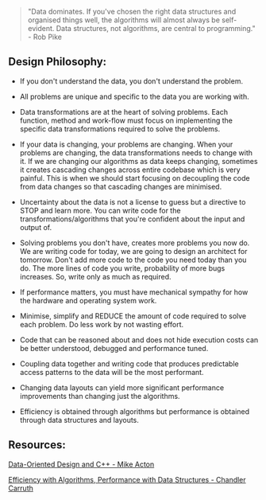 >"Data dominates. If you've chosen the right data structures and organised things well, the algorithms will almost always be self-evident. Data structures, not algorithms, are central to programming." - Rob Pike 

 

## Design Philosophy: 

- If you don't understand the data, you don't understand the problem. 

- All problems are unique and specific to the data you are working with. 

- Data transformations are at the heart of solving problems. Each function, method and work-flow must focus on implementing the specific data transformations required to solve the problems. 

- If your data is changing, your problems are changing. When your problems are changing, the data transformations needs to change with it. If we are changing our algorithms as data keeps changing, sometimes it creates cascading changes across entire codebase which is very painful. This is when we should start focusing on decoupling the code from data changes so that cascading changes are minimised. 

- Uncertainty about the data is not a license to guess but a directive to STOP and learn more. You can write code for the transformations/algorithms that you're confident about the input and output of. 

- Solving problems you don't have, creates more problems you now do.  
We are writing code for today, we are going to design an architect for tomorrow. Don't add more code to the code you need today than you do. 
The more lines of code you write, probability of more bugs increases. So, write only as much as required. 

- If performance matters, you must have mechanical sympathy for how the hardware and operating system work. 

- Minimise, simplify and REDUCE the amount of code required to solve each problem. Do less work by not wasting effort. 

- Code that can be reasoned about and does not hide execution costs can be better understood, debugged and performance tuned. 

- Coupling data together and writing code that produces predictable access patterns to the data will be the most performant. 

- Changing data layouts can yield more significant performance improvements than changing just the algorithms. 

- Efficiency is obtained through algorithms but performance is obtained through data structures and layouts. 

 

## Resources: 

 
[Data-Oriented Design and C++ - Mike Acton](https://www.youtube.com/watch?v=rX0ItVEVjHc)

[Efficiency with Algorithms, Performance with Data Structures - Chandler Carruth](https://www.youtube.com/watch?v=fHNmRkzxHWs)
